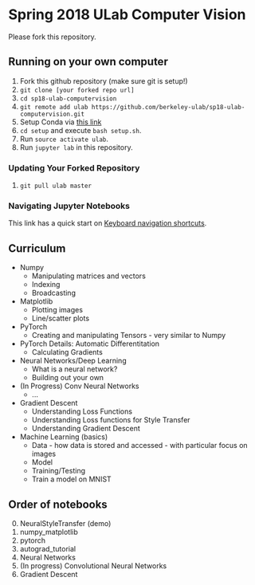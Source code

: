 # Spring 2018 ULab Computer Vision

Please fork this repository.

## Running on your own computer
1. Fork this github repository (make sure git is setup!)
1. `git clone [your forked repo url]`
1. `cd sp18-ulab-computervision`
1. `git remote add ulab https://github.com/berkeley-ulab/sp18-ulab-computervision.git`
1. Setup Conda via [this link](https://conda.io/miniconda.html)
1. `cd setup` and execute `bash setup.sh`. 
1. Run `source activate ulab`.
1. Run `jupyter lab` in this repository.


### Updating Your Forked Repository
1. ```git pull ulab master```

### Navigating Jupyter Notebooks
This link has a quick start on [Keyboard navigation shortcuts](http://jupyter-notebook.readthedocs.io/en/stable/examples/Notebook/Notebook%20Basics.html#Keyboard-Navigation).

## Curriculum
* Numpy
    * Manipulating matrices and vectors
    * Indexing
    * Broadcasting
* Matplotlib
    * Plotting images
    * Line/scatter plots
* PyTorch
    * Creating and manipulating Tensors - very similar to Numpy
* PyTorch Details: Automatic Differentitation
    * Calculating Gradients
* Neural Networks/Deep Learning
    * What is a neural network?
    * Building out your own
* (In Progress) Conv Neural Networks
    * ...
* Gradient Descent
    * Understanding Loss Functions
    * Understanding Loss functions for Style Transfer
    * Understanding Gradient Descent
* Machine Learning (basics)
    * Data - how data is stored and accessed - with particular focus on images
    * Model
    * Training/Testing
    * Train a model on MNIST

## Order of notebooks
0. NeuralStyleTransfer (demo)
1. numpy_matplotlib
2. pytorch
3. autograd_tutorial
4. Neural Networks
5. (In progress) Convolutional Neural Networks
6. Gradient Descent
